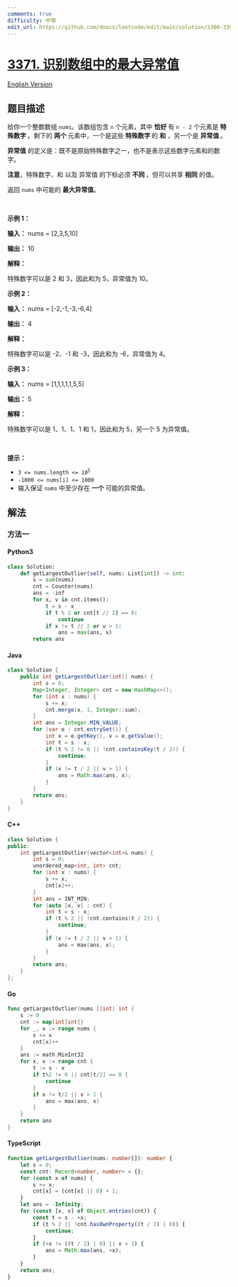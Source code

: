 ```yaml
---
comments: true
difficulty: 中等
edit_url: https://github.com/doocs/leetcode/edit/main/solution/3300-3399/3371.Identify%20the%20Largest%20Outlier%20in%20an%20Array/README.md
---
```


<!-- problem:start -->

# [3371. 识别数组中的最大异常值](https://leetcode.cn/problems/identify-the-largest-outlier-in-an-array)

[English Version](/solution/3300-3399/3371.Identify%20the%20Largest%20Outlier%20in%20an%20Array/README_EN.md)

## 题目描述

<!-- description:start -->

<p>给你一个整数数组 <code>nums</code>。该数组包含 <code>n</code> 个元素，其中&nbsp;<strong>恰好&nbsp;</strong>有 <code>n - 2</code> 个元素是&nbsp;<strong>特殊数字&nbsp;</strong>。剩下的&nbsp;<strong>两个&nbsp;</strong>元素中，一个是这些&nbsp;<strong>特殊数字&nbsp;</strong>的 <strong>和</strong> ，另一个是&nbsp;<strong>异常值&nbsp;</strong>。</p>

<p><strong>异常值</strong> 的定义是：既不是原始特殊数字之一，也不是表示这些数字元素和的数字。</p>

<p><strong>注意</strong>，特殊数字、和 以及 异常值 的下标必须&nbsp;<strong>不同&nbsp;</strong>，但可以共享&nbsp;<strong>相同</strong> 的值。</p>

<p>返回 <code>nums</code> 中可能的&nbsp;<strong>最大</strong><strong>异常值</strong>。</p>

<p>&nbsp;</p>

<p><strong class="example">示例 1：</strong></p>

<div class="example-block">
<p><strong>输入：</strong> <span class="example-io">nums = [2,3,5,10]</span></p>

<p><strong>输出：</strong> <span class="example-io">10</span></p>

<p><strong>解释：</strong></p>

<p>特殊数字可以是 2 和 3，因此和为 5，异常值为 10。</p>
</div>

<p><strong class="example">示例 2：</strong></p>

<div class="example-block">
<p><strong>输入：</strong> <span class="example-io">nums = [-2,-1,-3,-6,4]</span></p>

<p><strong>输出：</strong> <span class="example-io">4</span></p>

<p><strong>解释：</strong></p>

<p>特殊数字可以是 -2、-1 和 -3，因此和为 -6，异常值为 4。</p>
</div>

<p><strong class="example">示例 3：</strong></p>

<div class="example-block">
<p><strong>输入：</strong> <span class="example-io">nums = [1,1,1,1,1,5,5]</span></p>

<p><strong>输出：</strong> <span class="example-io">5</span></p>

<p><strong>解释：</strong></p>

<p>特殊数字可以是 1、1、1、1 和 1，因此和为 5，另一个 5 为异常值。</p>
</div>

<p>&nbsp;</p>

<p><strong>提示：</strong></p>

<ul>
	<li><code>3 &lt;= nums.length &lt;= 10<sup>5</sup></code></li>
	<li><code>-1000 &lt;= nums[i] &lt;= 1000</code></li>
	<li>输入保证 <code>nums</code> 中至少存在&nbsp;<strong>一个&nbsp;</strong>可能的异常值。</li>
</ul>

<!-- description:end -->

## 解法

<!-- solution:start -->

### 方法一

<!-- tabs:start -->

#### Python3

```python
class Solution:
    def getLargestOutlier(self, nums: List[int]) -> int:
        s = sum(nums)
        cnt = Counter(nums)
        ans = -inf
        for x, v in cnt.items():
            t = s - x
            if t % 2 or cnt[t // 2] == 0:
                continue
            if x != t // 2 or v > 1:
                ans = max(ans, x)
        return ans
```

#### Java

```java
class Solution {
    public int getLargestOutlier(int[] nums) {
        int s = 0;
        Map<Integer, Integer> cnt = new HashMap<>();
        for (int x : nums) {
            s += x;
            cnt.merge(x, 1, Integer::sum);
        }
        int ans = Integer.MIN_VALUE;
        for (var e : cnt.entrySet()) {
            int x = e.getKey(), v = e.getValue();
            int t = s - x;
            if (t % 2 != 0 || !cnt.containsKey(t / 2)) {
                continue;
            }
            if (x != t / 2 || v > 1) {
                ans = Math.max(ans, x);
            }
        }
        return ans;
    }
}
```

#### C++

```cpp
class Solution {
public:
    int getLargestOutlier(vector<int>& nums) {
        int s = 0;
        unordered_map<int, int> cnt;
        for (int x : nums) {
            s += x;
            cnt[x]++;
        }
        int ans = INT_MIN;
        for (auto [x, v] : cnt) {
            int t = s - x;
            if (t % 2 || !cnt.contains(t / 2)) {
                continue;
            }
            if (x != t / 2 || v > 1) {
                ans = max(ans, x);
            }
        }
        return ans;
    }
};
```

#### Go

```go
func getLargestOutlier(nums []int) int {
	s := 0
	cnt := map[int]int{}
	for _, x := range nums {
		s += x
		cnt[x]++
	}
	ans := math.MinInt32
	for x, v := range cnt {
		t := s - x
		if t%2 != 0 || cnt[t/2] == 0 {
			continue
		}
		if x != t/2 || v > 1 {
			ans = max(ans, x)
		}
	}
	return ans
}
```

#### TypeScript

```ts
function getLargestOutlier(nums: number[]): number {
    let s = 0;
    const cnt: Record<number, number> = {};
    for (const x of nums) {
        s += x;
        cnt[x] = (cnt[x] || 0) + 1;
    }
    let ans = -Infinity;
    for (const [x, v] of Object.entries(cnt)) {
        const t = s - +x;
        if (t % 2 || !cnt.hasOwnProperty((t / 2) | 0)) {
            continue;
        }
        if (+x != ((t / 2) | 0) || v > 1) {
            ans = Math.max(ans, +x);
        }
    }
    return ans;
}
```

<!-- tabs:end -->

<!-- solution:end -->

<!-- problem:end -->
